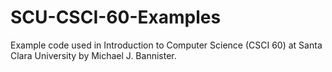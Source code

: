 # SCU-CSCI-60-Examples
Example code used in Introduction to Computer Science (CSCI 60) at Santa Clara University by Michael J. Bannister.
